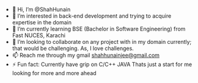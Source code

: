 - 👋 Hi, I’m @ShahHunain
- 👀 I’m interested in back-end development and trying to acquire expertise in the domain
- 🌱 I’m currently learning BSE (Bachelor in Software Engineering) from Fast NUCES, Karachi
- 💞️ I’m looking to collaborate on any project with in my domain currently; that would be challenging. As, I love challenges.
- 📫 Reach me through my gmail shahhunainjee@gmail.com 
- ⚡ Fun fact: Currently have grip on
                C/C++
                JAVA
      Thats just a start for me looking for more and more ahead

<!---
ShahHunain/ShahHunain is a ✨ special ✨ repository because its `README.md` (this file) appears on your GitHub profile.
You can click the Preview link to take a look at your changes.
--->
